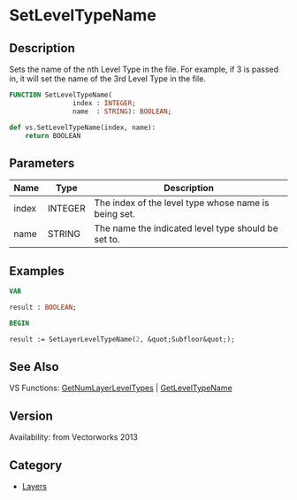 # SetLevelTypeName

## Description
Sets the name of the nth Level Type in the file. For example, if 3 is passed in, it will set the name of the 3rd Level Type in the file.

```pascal
FUNCTION SetLevelTypeName(
				index : INTEGER;
				name  : STRING): BOOLEAN;
```

```python
def vs.SetLevelTypeName(index, name):
    return BOOLEAN
```

## Parameters
|Name|Type|Description|
|---|---|---|
|index|INTEGER|The index of the level type whose name is being set.|
|name|STRING|The name the indicated level type should be set to.|

## Examples
```pascal
VAR

result : BOOLEAN;

BEGIN

result := SetLayerLevelTypeName(2, &quot;Subfloor&quot;);
```

## See Also
VS Functions:
[GetNumLayerLevelTypes](GetNumLayerLevelTypes.md) 
| [GetLevelTypeName](GetLevelTypeName.md)

## Version
Availability: from Vectorworks 2013

## Category
* [Layers](../Categories/Layers.md)
